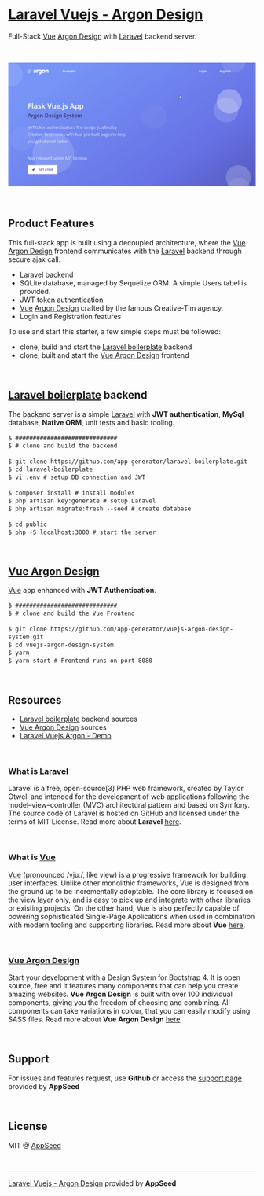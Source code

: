 # [Laravel Vuejs - Argon Design](https://appseed.us/apps/vuejs/laravel/argon-design-system-creative-tim)

Full-Stack [Vue](https://vuejs.org/) [Argon Design](https://www.creative-tim.com/product/vue-argon-design-system) with [Laravel](https://laravel.com/) backend server.

<br />

![Laravel Vuejs Argon Design - Gif animated presentation.](https://github.com/app-generator/static/blob/master/products/argon-design-system-intro.gif?raw=true)

<br />

## Product Features

This full-stack app is built using a decoupled architecture, where the [Vue Argon Design](https://www.creative-tim.com/product/vue-argon-design-system) frontend communicates with the [Laravel](https://laravel.com/) backend through secure ajax call.

 - [Laravel](https://laravel.com/) backend
 - SQLite database, managed by Sequelize ORM. A simple Users tabel is provided.
 - JWT token authentication
 - [Vue](https://vuejs.org/) [Argon Design](https://www.creative-tim.com/product/vue-argon-design-system) crafted by the famous Creative-Tim agency.
 - Login and Registration features

To use and start this starter, a few simple steps must be followed: 

 - clone, build and start the [Laravel boilerplate](https://github.com/app-generator/laravel-boilerplate) backend
 - clone, built and start the [Vue Argon Design](https://github.com/app-generator/vuejs-argon-design-system) frontend

<br />

## [Laravel boilerplate](https://github.com/app-generator/laravel-boilerplate) backend 
 
The backend server is a simple [Laravel](https://laravel.com/) with **JWT authentication**, **MySql** database, **Native ORM**, unit tests and basic tooling.
 
```
$ #############################
$ # clone and build the backend

$ git clone https://github.com/app-generator/laravel-boilerplate.git
$ cd laravel-boilerplate
$ vi .env # setup DB connection and JWT 

$ composer install # install modules
$ php artisan key:generate # setup Laravel
$ php artisan migrate:fresh --seed # create database

$ cd public 
$ php -S localhost:3000 # start the server 

```

<br />

## [Vue Argon Design](https://github.com/app-generator/vuejs-argon-design-system)

[Vue](https://vuejs.org/) app enhanced with **JWT Authentication**. 

```
$ #############################
$ # clone and build the Vue Frontend

$ git clone https://github.com/app-generator/vuejs-argon-design-system.git
$ cd vuejs-argon-design-system
$ yarn
$ yarn start # Frontend runs on port 8080
```

<br />

## Resources

 - [Laravel boilerplate](https://github.com/app-generator/laravel-boilerplate) backend sources
 - [Vue Argon Design](https://github.com/app-generator/vuejs-argon-design-system) sources
 - [Laravel Vuejs Argon - Demo](https://express-vuejs-argon-design.appseed.us/)

<br />

### What is [Laravel](https://laravel.com/)

Laravel is a free, open-source[3] PHP web framework, created by Taylor Otwell and intended for the development of web applications following the model–view–controller (MVC) architectural pattern and based on Symfony. The source code of Laravel is hosted on GitHub and licensed under the terms of MIT License. Read more about **Laravel** [here](https://en.wikipedia.org/wiki/Laravel).

<br />

### What is [Vue](https://vuejs.org/)

[Vue](https://vuejs.org/) (pronounced /vjuː/, like view) is a progressive framework for building user interfaces. Unlike other monolithic frameworks, Vue is designed from the ground up to be incrementally adoptable. The core library is focused on the view layer only, and is easy to pick up and integrate with other libraries or existing projects. On the other hand, Vue is also perfectly capable of powering sophisticated Single-Page Applications when used in combination with modern tooling and supporting libraries. Read more about **Vue** [here](https://vuejs.org/v2/guide/).

<br />

### [Vue Argon Design](https://www.creative-tim.com/product/vue-argon-design-system)

Start your development with a Design System for Bootstrap 4. It is open source, free and it features many components that can help you create amazing websites. **Vue Argon Design** is built with over 100 individual components, giving you the freedom of choosing and combining. All components can take variations in colour, that you can easily modify using SASS files. Read more about **Vue Argon Design** [here](https://www.creative-tim.com/product/vue-argon-design-system)

<br />

## Support

For issues and features request, use **Github** or access the [support page](https://appseed.us/support) provided by **AppSeed** 

<br />

## License
MIT @ [AppSeed](https://appseed.us)

<br />

---
[Laravel Vuejs - Argon Design](https://appseed.us/apps/vuejs/laravel/argon-design-system-creative-tim) provided by **AppSeed**
